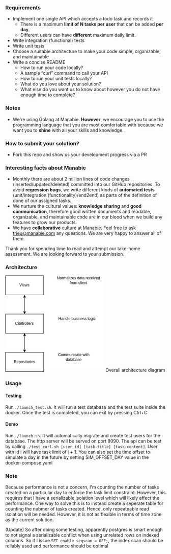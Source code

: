 ### Requirements

- Implement one single API which accepts a todo task and records it
  - There is a maximum **limit of N tasks per user** that can be added **per day**.
  - Different users can have **different** maximum daily limit.
- Write integration (functional) tests
- Write unit tests
- Choose a suitable architecture to make your code simple, organizable, and maintainable
- Write a concise README
  - How to run your code locally?
  - A sample “curl” command to call your API
  - How to run your unit tests locally?
  - What do you love about your solution?
  - What else do you want us to know about however you do not have enough time to complete?

### Notes

- We're using Golang at Manabie. **However**, we encourage you to use the programming language that you are most comfortable with because we want you to **shine** with all your skills and knowledge.

### How to submit your solution?

- Fork this repo and show us your development progress via a PR

### Interesting facts about Manabie

- Monthly there are about 2 million lines of code changes (inserted/updated/deleted) committed into our GitHub repositories. To avoid **regression bugs**, we write different kinds of **automated tests** (unit/integration (functionality)/end2end) as parts of the definition of done of our assigned tasks.
- We nurture the cultural values: **knowledge sharing** and **good communication**, therefore good written documents and readable, organizable, and maintainable code are in our blood when we build any features to grow our products.
- We have **collaborative** culture at Manabie. Feel free to ask trieu@manabie.com any questions. We are very happy to answer all of them.

Thank you for spending time to read and attempt our take-home assessment. We are looking forward to your submission.

### Architecture
![Overall architecture diagram](./docs/Overall_architecture.drawio.png)
Overall architecture diagram

### Usage
#### Testing
Run `./launch_test.sh`. It will run a test database and the test suite inside the docker. Once the test is completed, you can exit by pressing Ctrl+C
#### Demo
Run `./launch.sh`. It will automatically migrate and create test users for the database. The http server will be served on port 8090. The api can be test by calling `./test_curl.sh [user_id] [task-title] [task-content]`. User with id i will have task limit of i + 1. You can also set the time offset to simulate a day in the future by setting SIM_OFFSET_DAY value in the docker-compose.yaml

### Note
Because performance is not a concern, I'm counting the number of tasks created on a particular day to enforce the task limit constraint. However, this requires that I have a serializable isolation level which will likely affect the performance. One way to solve this is to instead create a seperate table for counting the nubmer of tasks created. Hence, only repeateable read isolation will be needed. However, it is not as flexible in terms of time zone as the current solution.

(Update) So after doing some testing, apparently postgres is smart enough to not signal a serializable conflict when using unrelated rows on indexed columns. So if I issue `SET enable_seqscan = OFF;`, the index scan should be reliably used and performance should be optimal
